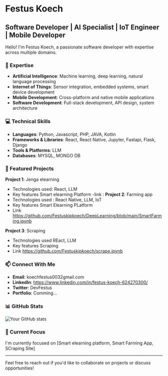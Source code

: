 # Festus Koech

## Software Developer | AI Specialist | IoT Engineer | Mobile Developer

Hello! I'm Festus Koech, a passionate software developer with expertise across multiple domains.

### 🔭 Expertise

- **Artificial Intelligence**: Machine learning, deep learning, natural language processing
- **Internet of Things**: Sensor integration, embedded systems, smart device development
- **Mobile Development**: Cross-platform and native mobile applications
- **Software Development**: Full-stack development, API design, system architecture

### 💻 Technical Skills

- **Languages**: Python, Javascript, PHP, JAVA, Kotlin
- **Frameworks & Libraries**: React, React Native, Jupyter, Fastapi, Flask, Django
- **Tools & Platforms**: LLM
- **Databases**: MYSQL, MONGO DB

### 🌟 Featured Projects

**Project 1**: Jenga elearning
- Technologies used: React, LLM
- Key features Smart elearning Platform
  -link :
**Project 2**: Farming app
- Technologies used : React Native, LLM, IoT
- Key features Smart Elearning PLatform
- Link https://github.com/Festuskipkoech/DeepLearning/blob/main/SmartFarming.ipynb

**Project 3**: Scraping
- Technologies used  REact, LLM
- Key features Scraping
- Link https://github.com/Festuskipkoech/scrape.ipynb

### 📫 Connect With Me

- **Email**: koechfestus0032gmail.com
- **LinkedIn**: https://www.linkedin.com/in/festus-koech-624270300/
- **Twitter**: DevFestus
- **Portfolio**: Comming...

### 📊 GitHub Stats

![Your GitHub stats](https://github-readme-stats.vercel.app/api?username=FestusKipkoech&show_icons=true&theme=radical)

### 🚀 Current Focus

I'm currently focused on [Smart elearning platform, Smart Farming App, SCraping Site]

---

Feel free to reach out if you'd like to collaborate on projects or discuss opportunities!
